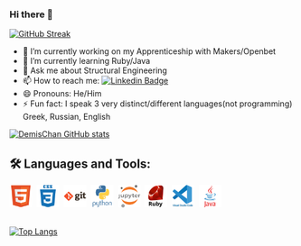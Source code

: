 ### Hi there 👋

[![GitHub Streak](https://github-readme-streak-stats.herokuapp.com/?user=DemisChan&theme=dark)](https://git.io/streak-stats)

- 🔭 I’m currently working on my Apprenticeship with Makers/Openbet
- 🌱 I’m currently learning Ruby/Java
- 💬 Ask me about Structural Engineering
- 📫 How to reach me: [![Linkedin Badge](https://img.shields.io/badge/-DemisChan-blue?style=flat&logo=Linkedin&logoColor=white)](https://www.linkedin.com/in/demislavrentidis/) 
- 😄 Pronouns: He/Him
- ⚡ Fun fact: I speak 3 very distinct/different languages(not programming) Greek, Russian, English


[![DemisChan GitHub stats](https://github-readme-stats.vercel.app/api?username=DemisChan)](https://github.com/anuraghazra/github-readme-stats)

## :hammer_and_wrench: Languages and Tools:
<div>
  <img src="https://github.com/devicons/devicon/blob/master/icons/html5/html5-original.svg" title="HTML5" alt="HTML" width="40" height="40"/>&nbsp;
  <img src="https://github.com/devicons/devicon/blob/master/icons/css3/css3-plain-wordmark.svg"  title="CSS3" alt="CSS" width="40" height="40"/>&nbsp;
  <img src="https://github.com/devicons/devicon/blob/master/icons/git/git-original-wordmark.svg" title="Git" **alt="Git" width="40" height="40"/>&nbsp;
  <img src="https://github.com/devicons/devicon/blob/master/icons/python/python-original-wordmark.svg" title="Python" alt="Python" width="40" height="40" />&nbsp;
  <img src="https://github.com/devicons/devicon/blob/master/icons/jupyter/jupyter-original-wordmark.svg" title="Jupyter" alt="Jupyter" width="40" height="40" />&nbsp;
  <img src="https://github.com/devicons/devicon/blob/master/icons/ruby/ruby-original-wordmark.svg" title="Ruby" alt="Ruby" width="40" height="40" />&nbsp;
  <img src="https://github.com/devicons/devicon/blob/master/icons/vscode/vscode-original-wordmark.svg" title="VS Code" alt="VS Code" width="40" height="40" />&nbsp;
 <img src="https://github.com/devicons/devicon/blob/master/icons/java/java-original-wordmark.svg" title="Java" alt="Java" width="40" height="40" />&nbsp;
</div>
<br/>

[![Top Langs](https://github-readme-stats.vercel.app/api/top-langs/?username=DemisChan&layout=compact)](https://github.com/anuraghazra/github-readme-stats)
